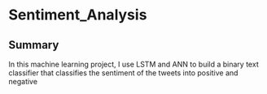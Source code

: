 # Sentiment_Analysis
## Summary 
In this machine learning project, I use LSTM and ANN to build a binary text classifier that classifies the sentiment of the tweets into positive and negative
